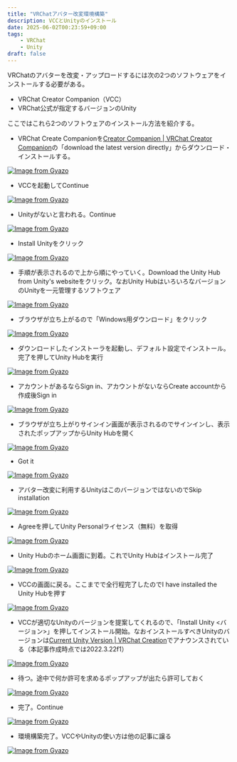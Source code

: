 ```yaml
---
title: "VRChatアバター改変環境構築"
description: VCCとUnityのインストール
date: 2025-06-02T00:23:59+09:00
tags:
    - VRChat
    - Unity
draft: false
---
```


VRChatのアバターを改変・アップロードするには次の2つのソフトウェアをインストールする必要がある。
- VRChat Creator Companion（VCC）
- VRChat公式が指定するバージョンのUnity

ここではこれら2つのソフトウェアのインストール方法を紹介する。

- VRChat Create Companionを[Creator Companion | VRChat Creator Companion](https://vcc.docs.vrchat.com/)の「download the latest version directly」からダウンロード・インストールする。

[![Image from Gyazo](https://i.gyazo.com/c110f43cad2544b0484945d977508642.png)](https://gyazo.com/c110f43cad2544b0484945d977508642)
- VCCを起動してContinue

[![Image from Gyazo](https://i.gyazo.com/aa44bcb73dc7e67a4021528a90bc1795.png)](https://gyazo.com/aa44bcb73dc7e67a4021528a90bc1795)
- Unityがないと言われる。Continue

[![Image from Gyazo](https://i.gyazo.com/3eaf8a143f28e02086014cc47f350fa6.png)](https://gyazo.com/3eaf8a143f28e02086014cc47f350fa6)
- Install Unityをクリック

[![Image from Gyazo](https://i.gyazo.com/72c1a7bb94099a7ebcba346e764622e5.png)](https://gyazo.com/72c1a7bb94099a7ebcba346e764622e5)
- 手順が表示されるので上から順にやっていく。Download the Unity Hub from Unity's websiteをクリック。なおUnity HubはいろいろなバージョンのUnityを一元管理するソフトウェア

[![Image from Gyazo](https://i.gyazo.com/cc58537c56c02c71cba2a744886a4c5b.png)](https://gyazo.com/cc58537c56c02c71cba2a744886a4c5b)
- ブラウザが立ち上がるので「Windows用ダウンロード」をクリック

[![Image from Gyazo](https://i.gyazo.com/403939e6b2209d039229a4ad77316381.png)](https://gyazo.com/403939e6b2209d039229a4ad77316381)
- ダウンロードしたインストーラを起動し、デフォルト設定でインストール。完了を押してUnity Hubを実行

[![Image from Gyazo](https://i.gyazo.com/30199617a719af20149c70c5b3badfad.png)](https://gyazo.com/30199617a719af20149c70c5b3badfad)
- アカウントがあるならSign in、アカウントがないならCreate accountから作成後Sign in

[![Image from Gyazo](https://i.gyazo.com/d8cd1166f867fa9794bfd497441b923e.png)](https://gyazo.com/d8cd1166f867fa9794bfd497441b923e)
- ブラウザが立ち上がりサインイン画面が表示されるのでサインインし、表示されたポップアップからUnity Hubを開く

[![Image from Gyazo](https://i.gyazo.com/6928bea33752be84ff9258dd8596e85a.png)](https://gyazo.com/6928bea33752be84ff9258dd8596e85a)
- Got it

[![Image from Gyazo](https://i.gyazo.com/ca5659844a69e4bdd4bb76848739a3ec.png)](https://gyazo.com/ca5659844a69e4bdd4bb76848739a3ec)
- アバター改変に利用するUnityはこのバージョンではないのでSkip installation

[![Image from Gyazo](https://i.gyazo.com/62dcec1ed9687d81645901f956944608.png)](https://gyazo.com/62dcec1ed9687d81645901f956944608)
- Agreeを押してUnity Personalライセンス（無料）を取得

[![Image from Gyazo](https://i.gyazo.com/f955c6eb23c84d33d5be04590a5391dd.png)](https://gyazo.com/f955c6eb23c84d33d5be04590a5391dd)
- Unity Hubのホーム画面に到着。これでUnity Hubはインストール完了

[![Image from Gyazo](https://i.gyazo.com/1160fe220b905ca248688241d6e30cc3.png)](https://gyazo.com/1160fe220b905ca248688241d6e30cc3)
- VCCの画面に戻る。ここまでで全行程完了したのでI have installed the Unity Hubを押す

[![Image from Gyazo](https://i.gyazo.com/cc58537c56c02c71cba2a744886a4c5b.png)](https://gyazo.com/cc58537c56c02c71cba2a744886a4c5b)
- VCCが適切なUnityのバージョンを提案してくれるので、「Install Unity \<バージョン\>」を押してインストール開始。なおインストールすべきUnityのバージョンは[Current Unity Version | VRChat Creation](https://creators.vrchat.com/sdk/upgrade/current-unity-version/)でアナウンスされている（本記事作成時点では2022.3.22f1）

[![Image from Gyazo](https://i.gyazo.com/fec26b3a006fcea8566a9d5f98146466.png)](https://gyazo.com/fec26b3a006fcea8566a9d5f98146466)
- 待つ。途中で何か許可を求めるポップアップが出たら許可しておく

[![Image from Gyazo](https://i.gyazo.com/a8b842c3fd6b27beb0f96252c2c5169b.png)](https://gyazo.com/a8b842c3fd6b27beb0f96252c2c5169b)
- 完了。Continue

[![Image from Gyazo](https://i.gyazo.com/daff420318beb0d323c2b9971429659e.png)](https://gyazo.com/daff420318beb0d323c2b9971429659e)
- 環境構築完了。VCCやUnityの使い方は他の記事に譲る

[![Image from Gyazo](https://i.gyazo.com/e253e08a53c233d232bb51a3038c19a1.png)](https://gyazo.com/e253e08a53c233d232bb51a3038c19a1)
